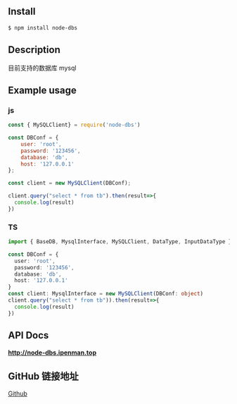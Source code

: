 ## Install

```sh
$ npm install node-dbs
```

## Description

目前支持的数据库 mysql 

## Example usage

### js

```js
const { MySQLClient} = require('node-dbs')

const DBConf = {
    user: 'root',
    password: '123456',
    database: 'db',
    host: '127.0.0.1'
};

const client = new MySQLClient(DBConf);

client.query("select * from tb").then(result=>{
  console.log(result)
})
```

### TS

```ts
import { BaseDB, MysqlInterface, MySQLClient, DataType, InputDataType } from 'node-dbs'

const DBConf = {
  user: 'root',
  password: '123456',
  database: 'db',
  host: '127.0.0.1'
}
const client: MysqlInterface = new MySQLClient(DBConf: object)
client.query("select * from tb")).then(result=>{
  console.log(result)
})
```

## API Docs

**http://node-dbs.ipenman.top**

## GitHub 链接地址

[Github](https://github.com/iPenManShip/node-dbs)
